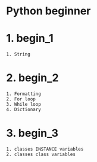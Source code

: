 # Python beginner

# 1. begin_1
    1. String
# 2. begin_2
    1. Formatting
    2. For loop
    3. While loop
    4. Dictionary
# 3. begin_3
    1. classes INSTANCE variables
    2. classes class variables
